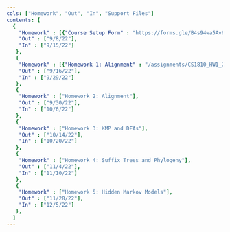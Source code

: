 ```yaml
---
cols: ["Homework", "Out", "In", "Support Files"]
contents: [
  {
    "Homework" : [{"Course Setup Form" : "https://forms.gle/B4s94wa5Av6u4DGq7"}],
    "Out" : ["9/8/22"],
    "In" : ["9/15/22"]
   },
   {
    "Homework" : [{"Homework 1: Alignment" : "/assignments/CS1810_HW1_2022.pdf"}],
    "Out" : ["9/16/22"],
    "In" : ["9/29/22"]
   },
   {
    "Homework" : ["Homework 2: Alignment"],
    "Out" : ["9/30/22"],
    "In" : ["10/6/22"]
   },
   {
    "Homework" : ["Homework 3: KMP and DFAs"],
    "Out" : ["10/14/22"],
    "In" : ["10/20/22"]
   },
   {
    "Homework" : ["Homework 4: Suffix Trees and Phylogeny"],
    "Out" : ["11/4/22"],
    "In" : ["11/10/22"]
   },
   {
    "Homework" : ["Homework 5: Hidden Markov Models"],
    "Out" : ["11/28/22"],
    "In" : ["12/5/22"]
   },
  ]
---
```

<!-- link format (include braces) {"Homework 1: Alignment": "https://google.com"} -->
